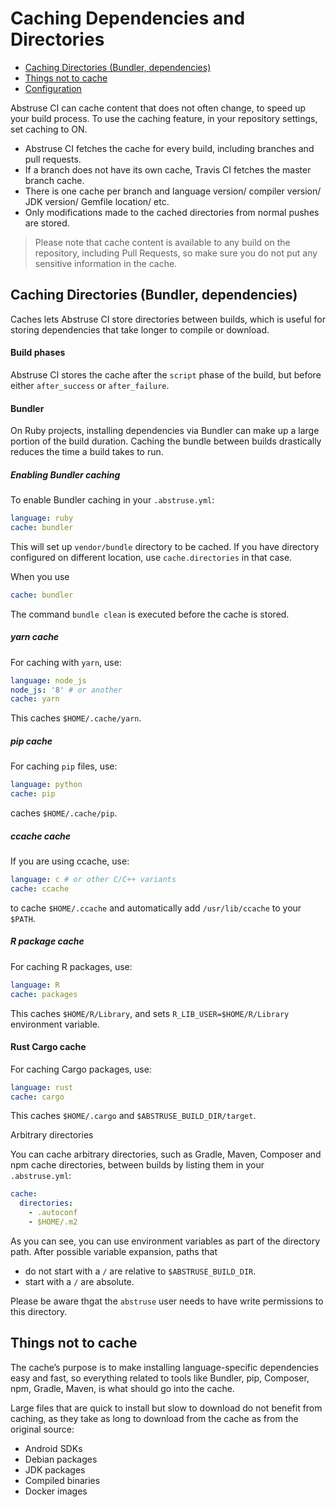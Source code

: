 # Caching Dependencies and Directories

- [Caching Directories (Bundler, dependencies)](#caching-directories-bundler-dependencies)
- [Things not to cache](#things-not-to-cache)
- [Configuration](#configuration)

Abstruse CI can cache content that does not often change, to speed up your build process. To use the caching feature, in your repository settings, set caching to ON.

- Abstruse CI fetches the cache for every build, including branches and pull requests.
- If a branch does not have its own cache, Travis CI fetches the master branch cache.
- There is one cache per branch and language version/ compiler version/ JDK version/ Gemfile location/ etc.
- Only modifications made to the cached directories from normal pushes are stored.

> Please note that cache content is available to any build on the repository,
> including Pull Requests, so make sure you do not put any sensitive information in the cache.

## Caching Directories (Bundler, dependencies)

Caches lets Abstruse CI store directories between builds, which is useful for storing dependencies that take longer to compile or download.

#### Build phases

Abstruse CI stores the cache after the `script` phase of the build, but before either `after_success` or `after_failure`.

#### Bundler

On Ruby projects, installing dependencies via Bundler can make up a large portion of the build duration.
Caching the bundle between builds drastically reduces the time a build takes to run.

##### Enabling Bundler caching

To enable Bundler caching in your `.abstruse.yml`:

```yml
language: ruby
cache: bundler
```

This will set up `vendor/bundle` directory to be cached. If you have directory configured on different
location, use `cache.directories` in that case.

When you use

```yml
cache: bundler
```

The command `bundle clean` is executed before the cache is stored.

##### yarn cache

For caching with `yarn`, use:

```yml
language: node_js
node_js: '8' # or another
cache: yarn
```

This caches `$HOME/.cache/yarn`.

##### pip cache

For caching `pip` files, use:

```yml
language: python
cache: pip
```

caches `$HOME/.cache/pip`.

##### ccache cache

If you are using ccache, use:

```yml
language: c # or other C/C++ variants
cache: ccache
```

to cache `$HOME/.ccache` and automatically add `/usr/lib/ccache` to your `$PATH`.

##### R package cache

For caching R packages, use:

```yml
language: R
cache: packages
```

This caches `$HOME/R/Library`, and sets `R_LIB_USER=$HOME/R/Library` environment variable.

#### Rust Cargo cache

For caching Cargo packages, use:

```yml
language: rust
cache: cargo
```

This caches `$HOME/.cargo` and `$ABSTRUSE_BUILD_DIR/target`.

Arbitrary directories

You can cache arbitrary directories, such as Gradle, Maven, Composer and npm cache directories,
between builds by listing them in your `.abstruse.yml`:

```yml
cache:
  directories:
    - .autoconf
    - $HOME/.m2
```

As you can see, you can use environment variables as part of the directory path. After possible variable expansion, paths that

- do not start with a `/` are relative to `$ABSTRUSE_BUILD_DIR`.
- start with a `/` are absolute.

Please be aware thgat the `abstruse` user needs to have write permissions to this directory.

## Things not to cache

The cache’s purpose is to make installing language-specific dependencies easy and fast, so
everything related to tools like Bundler, pip, Composer, npm, Gradle, Maven, is what should go into the cache.

Large files that are quick to install but slow to download do not benefit from caching,
as they take as long to download from the cache as from the original source:

- Android SDKs
- Debian packages
- JDK packages
- Compiled binaries
- Docker images
